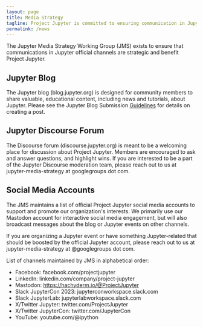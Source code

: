 ```yaml
---
layout: page
title: Media Strategy
tagline: Project Jupyter is committed to ensuring communication in Jupyter's official channels is strategic and benefit Project Jupyter.
permalink: /news
---
```


The Jupyter Media Strategy Working Group (JMS) exists to ensure that communications in Jupyter official channels are strategic and benefit Project Jupyter.

## Jupyter Blog
The Jupyter blog (blog.jupyter.org) is designed for community members to share valuable, educational content, including news and tutorials, about Jupyter.  Please see the Jupyter Blog Submission [Guidelines](./blog_guidelines) for details on creating a post.

## Jupyter Discourse Forum 
The Discourse forum (discourse.jupyter.org) is meant to be a welcoming place for discussion about Project Jupyter.  Members are encouraged to ask and answer questions, and highlight wins. If you are interested to be a part of the Jupyter Discourse moderation team, please reach out to us at jupyter-media-strategy at googlegroups dot com.

## Social Media Accounts
The JMS maintains a list of official Project Jupyter social media accounts to support and promote our organization's interests.  We primarily use our Mastodon account for interactive social media engagement, but will also broadcast messages about the blog or Jupyter events on other channels. 

If you are organizing a Jupyter event or have something Jupyter-related that should be boosted by the official Jupyter account, please reach out to us at jupyter-media-strategy at @googlegroups dot com.

List of channels maintained by JMS in alphabetical order:
- Facebook: facebook.com/projectjupyter
- LinkedIn: linkedin.com/company/project-jupyter
- Mastodon:  https://hachyderm.io/@ProjectJupyter
- Slack JupyterCon 2023: jupyterconworkspace.slack.com
- Slack JupyterLab: jupyterlabworkspace.slack.com
- X/Twitter Jupyter: twitter.com/ProjectJupyter
- X/Twitter JupyterCon: twitter.com/JupyterCon
- YouTube: youtube.com/@ipython
